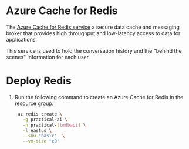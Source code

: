 
# Azure Cache for Redis
The [Azure Cache for Redis service](https://learn.microsoft.com/en-us/azure/azure-cache-for-redis/) a secure data cache and messaging broker that provides high throughput and low-latency access to data for applications. 

This service is used to hold the conversation history and the "behind the scenes" information for each user.

# Deploy Redis
1. Run the following command to create an Azure Cache for Redis in the resource group.

   ```bash
    az redis create \
      -g practical-ai \
      -n practical-[tmdbapi] \
      -l eastus \
      --sku "basic"  \
      --vm-size "c0"
   ```

   